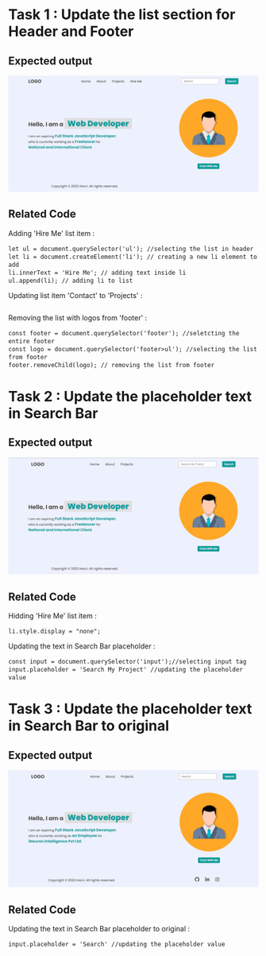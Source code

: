 # Task 1 : Update the list section for Header and Footer

## Expected output

![Expected Output](./firstAssignmentImage/task1Output.png)

## Related Code

Adding 'Hire Me' list item :

```
let ul = document.querySelector('ul'); //selecting the list in header
let li = document.createElement('li'); // creating a new li element to add
li.innerText = 'Hire Me'; // adding text inside li
ul.append(li); // adding li to list

```
Updating list item 'Contact' to 'Projects' :

```

```
Removing the list with logos from 'footer' :

```
const footer = document.querySelector('footer'); //seletcting the entire footer
const logo = document.querySelector('footer>ul'); //selecting the list from footer
footer.removeChild(logo); // removing the list from footer

```
# Task 2 : Update the placeholder text in Search Bar

## Expected output

![Expected Output](./firstAssignmentImage/task2Output.png)

## Related Code

Hidding 'Hire Me' list item :

```
li.style.display = "none";

```
Updating the text in Search Bar placeholder :

```
const input = document.querySelector('input');//selecting input tag
input.placeholder = 'Search My Project' //updating the placeholder value

```

# Task 3 : Update the placeholder text in Search Bar to original

## Expected output

![Expected Output](./firstAssignmentImage/task3Output.png)

## Related Code

Updating the text in Search Bar placeholder to original :

```
input.placeholder = 'Search' //updating the placeholder value

```